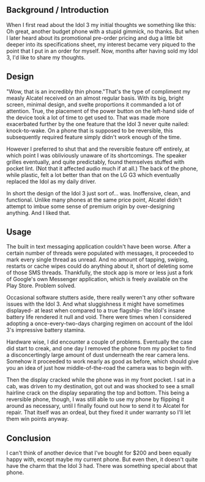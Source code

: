 ## Background / Introduction

When I first read about the Idol 3 my initial thoughts we something like this: Oh great, another budget phone with a stupid gimmick, no thanks. But when I later heard about its promotional pre-order pricing and dug a little bit deeper into its specifications sheet, my interest became very piqued to the point that I put in an order for myself. Now, months after having sold my Idol 3, I'd like to share my thoughts.

## Design

"Wow, that is an incredibly thin phone."That's the type of compliment my measly Alcatel received on an almost regular basis. With its big, bright screen, minimal design, and svelte proportions it commanded a lot of attention. True, the placement of the power button on the left-hand side of the device took a lot of time to get used to. That was made more exacerbated further by the one feature that the Idol 3 never quite nailed: knock-to-wake. On a phone that is supposed to be reversible, this subsequently required feature simply didn't work enough of the time.

However I preferred to shut that and the reversible feature off entirely, at which point I was obliviously unaware of its shortcomings. The speaker grilles eventually, and quite predictably, found themselves stuffed with pocket lint. (Not that it affected audio much if at all.) The back of the phone, while plastic, felt a lot better than that on the LG G3 which eventually replaced the Idol as my daily driver.

In short the design of the Idol 3 just sort of... was. Inoffensive, clean, and functional. Unlike many phones at the same price point, Alcatel didn't attempt to imbue some sense of premium origin by over-designing anything. And I liked that.

## Usage

The built in text messaging application couldn't have been worse. After a certain number of threads were populated with messages, it proceeded to mark every single thread as unread. And no amount of tapping, swiping, restarts or cache wipes could do anything about it, short of deleting some of those SMS threads. Thankfully, the stock app is more or less just a fork of Google's own Messenger application, which is freely available on the Play Store. Problem solved.

Occasional software stutters aside, there really weren't any other software issues with the Idol 3. And what sluggishness it might have sometimes displayed- at least when compared to a true flagship- the Idol's insane battery life rendered it null and void. There were times when I considered adopting a once-every-two-days charging regimen on account of the Idol 3's impressive battery stamina.

Hardware wise, I did encounter a couple of problems. Eventually the case did start to creak, and one day I removed the phone from my pocket to find a disconcertingly large amount of dust underneath the rear camera lens. Somehow it proceeded to work nearly as good as before, which should give you an idea of just how middle-of-the-road the camera was to begin with.

Then the display cracked while the phone was in my front pocket. I sat in a cab, was driven to my destination, got out and was shocked to see a small hairline crack on the display separating the top and bottom. This being a reversible phone, though, I was still able to use my phone by flipping it around as necessary, until I finally found out how to send it to Alcatel for repair. That itself was an ordeal, but they fixed it under warranty so I'll let them win points anyway.

## Conclusion

I can't think of another device that I've bought for $200 and been equally happy with, except maybe my current phone. But even then, it doesn't quite have the charm that the Idol 3 had. There was something special about that phone.